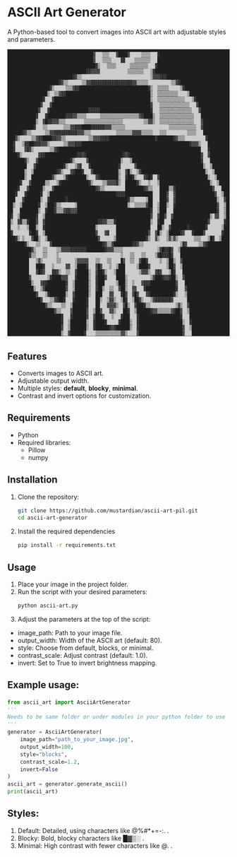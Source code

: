 # ASCII Art Generator

A Python-based tool to convert images into ASCII art with adjustable styles and parameters.

![ss1.png](ss1.png)

## Features

- Converts images to ASCII art.
- Adjustable output width.
- Multiple styles: **default**, **blocky**, **minimal**.
- Contrast and invert options for customization.

## Requirements

- Python 
- Required libraries:
  - Pillow
  - numpy

## Installation

1. Clone the repository:
   ```bash
   git clone https://github.com/mustardian/ascii-art-pil.git
   cd ascii-art-generator
   ```
2. Install the required dependencies
   ```bash
   pip install -r requirements.txt
   ```

## Usage
1. Place your image in the project folder.
2. Run the script with your desired parameters:
   ```bash
   python ascii-art.py
   ```
3. Adjust the parameters at the top of the script:

- image_path: Path to your image file.
- output_width: Width of the ASCII art (default: 80).
- style: Choose from default, blocks, or minimal.
- contrast_scale: Adjust contrast (default: 1.0).
- invert: Set to True to invert brightness mapping.

## Example usage:

```python
from ascii_art import AsciiArtGenerator
'''
Needs to be same folder or under modules in your python folder to use 
'''
generator = AsciiArtGenerator(
    image_path="path_to_your_image.jpg",
    output_width=100,
    style="blocks",
    contrast_scale=1.2,
    invert=False
)
ascii_art = generator.generate_ascii()
print(ascii_art)
```

## Styles:
1. Default: Detailed, using characters like @%#*+=-:. .
2. Blocky: Bold, blocky characters like █▓▒░ .
3. Minimal: High contrast with fewer characters like @. .